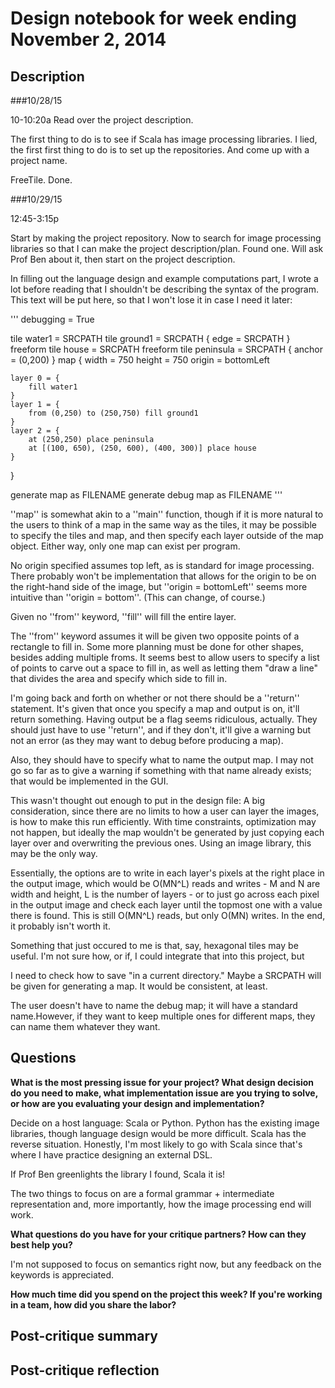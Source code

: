 # Design notebook for week ending November 2, 2014

## Description

###10/28/15

10-10:20a
Read over the project description.

The first thing to do is to see if Scala has image processing libraries.
I lied, the first first thing to do is to set up the repositories.
And come up with a project name.

FreeTile. Done.

###10/29/15

12:45-3:15p

Start by making the project repository.
Now to search for image processing libraries so that I can make the project description/plan.
Found one. Will ask Prof Ben about it, then start on the project description.

In filling out the language design and example computations part, I wrote a lot before reading that I shouldn't be describing the syntax of the program. This text will be put here, so that I won't lose it in case I need it later:

'''
debugging = True

tile water1 = SRCPATH
tile ground1 = SRCPATH {
	edge = SRCPATH
}
freeform tile house = SRCPATH
freeform tile peninsula = SRCPATH {
	anchor = (0,200)
}
map {
	width = 750
	height = 750
	origin = bottomLeft

	layer 0 = {
		fill water1
	}
	layer 1 = {
		from (0,250) to (250,750) fill ground1
	}
	layer 2 = {
		at (250,250) place peninsula
		at [(100, 650), (250, 600), (400, 300)] place house
	}
}

generate map as FILENAME
generate debug map as FILENAME
'''


''map'' is somewhat akin to a ''main'' function, though if it is more natural to the users to think of a map in the same way as the tiles, it may be possible to specify the tiles and map, and then specify each layer outside of the map object.
Either way, only one map can exist per program.

No origin specified assumes top left, as is standard for image processing.
There probably won't be implementation that allows for the origin to be on the right-hand side of the image, but ''origin = bottomLeft'' seems more intuitive than ''origin = bottom''. (This can change, of course.)

Given no ''from'' keyword, ''fill'' will fill the entire layer.

The ''from'' keyword assumes it will be given two opposite points of a rectangle to fill in.
Some more planning must be done for other shapes, besides adding multiple froms. It seems best to allow users to specify a list of points to carve out a space to fill in, as well as letting them "draw a line" that divides the area and specify which side to fill in.


I'm going back and forth on whether or not there should be a ''return'' statement. It's given that once you specify a map and output is on, it'll return something.
Having output be a flag seems ridiculous, actually. They should just have to use ''return'', and if they don't, it'll give a warning but not an error (as they may want to debug before producing a map).

Also, they should have to specify what to name the output map.
I may not go so far as to give a warning if something with that name already exists; that would be implemented in the GUI.


This wasn't thought out enough to put in the design file:
A big consideration, since there are no limits to how a user can layer the images, is how to make this run efficiently. With time constraints, optimization may not happen, but ideally the map wouldn't be generated by just copying each layer over and overwriting the previous ones. Using an image library, this may be the only way.

Essentially, the options are to write in each layer's pixels at the right place in the output image, which would be O(MN^L) reads and writes - M and N are width and height, L is the number of layers - or to just go across each pixel in the output image and check each layer until the topmost one with a value there is found. This is still O(MN^L) reads, but only O(MN) writes.
In the end, it probably isn't worth it.

Something that just occured to me is that, say, hexagonal tiles may be useful. I'm not sure how, or if, I could integrate that into this project, but 

I need to check how to save "in a current directory." Maybe a SRCPATH will be given for generating a map. It would be consistent, at least.

The user doesn't have to name the debug map; it will have a standard name.However, if they want to keep multiple ones for different maps, they can name them whatever they want.


## Questions

**What is the most pressing issue for your project? What design decision do
you need to make, what implementation issue are you trying to solve, or how
are you evaluating your design and implementation?**

Decide on a host language: Scala or Python.
Python has the existing image libraries, though language design would be more difficult.
Scala has the reverse situation.
Honestly, I'm most likely to go with Scala since that's where I have practice designing an external DSL.

If Prof Ben greenlights the library I found, Scala it is!

The two things to focus on are a formal grammar + intermediate representation and, more importantly, how the image processing end will work.

**What questions do you have for your critique partners? How can they best help
you?**

I'm not supposed to focus on semantics right now, but any feedback on the keywords is appreciated.

**How much time did you spend on the project this week? If you're working in a
team, how did you share the labor?**



## Post-critique summary

## Post-critique reflection
